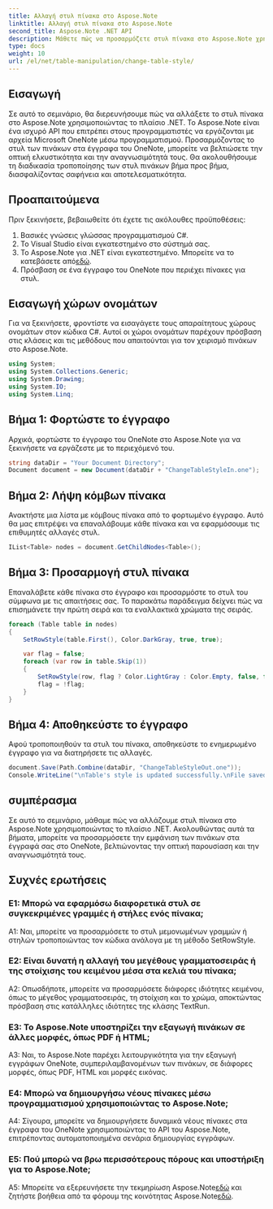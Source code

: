```yaml
---
title: Αλλαγή στυλ πίνακα στο Aspose.Note
linktitle: Αλλαγή στυλ πίνακα στο Aspose.Note
second_title: Aspose.Note .NET API
description: Μάθετε πώς να προσαρμόζετε στυλ πίνακα στο Aspose.Note χρησιμοποιώντας C#. Τροποποιήστε τα χρώματα, τις γραμματοσειρές και άλλα για βελτιωμένη παρουσίαση εγγράφων.
type: docs
weight: 10
url: /el/net/table-manipulation/change-table-style/
---
```

## Εισαγωγή

Σε αυτό το σεμινάριο, θα διερευνήσουμε πώς να αλλάξετε το στυλ πίνακα στο Aspose.Note χρησιμοποιώντας το πλαίσιο .NET. Το Aspose.Note είναι ένα ισχυρό API που επιτρέπει στους προγραμματιστές να εργάζονται με αρχεία Microsoft OneNote μέσω προγραμματισμού. Προσαρμόζοντας το στυλ των πινάκων στα έγγραφα του OneNote, μπορείτε να βελτιώσετε την οπτική ελκυστικότητα και την αναγνωσιμότητά τους. Θα ακολουθήσουμε τη διαδικασία τροποποίησης των στυλ πινάκων βήμα προς βήμα, διασφαλίζοντας σαφήνεια και αποτελεσματικότητα.

## Προαπαιτούμενα

Πριν ξεκινήσετε, βεβαιωθείτε ότι έχετε τις ακόλουθες προϋποθέσεις:
1. Βασικές γνώσεις γλώσσας προγραμματισμού C#.
2. Το Visual Studio είναι εγκατεστημένο στο σύστημά σας.
3.  Το Aspose.Note για .NET είναι εγκατεστημένο. Μπορείτε να το κατεβάσετε από[εδώ](https://releases.aspose.com/note/net/).
4. Πρόσβαση σε ένα έγγραφο του OneNote που περιέχει πίνακες για στυλ.

## Εισαγωγή χώρων ονομάτων

Για να ξεκινήσετε, φροντίστε να εισαγάγετε τους απαραίτητους χώρους ονομάτων στον κώδικα C#. Αυτοί οι χώροι ονομάτων παρέχουν πρόσβαση στις κλάσεις και τις μεθόδους που απαιτούνται για τον χειρισμό πινάκων στο Aspose.Note.
```csharp
using System;
using System.Collections.Generic;
using System.Drawing;
using System.IO;
using System.Linq;
```

## Βήμα 1: Φορτώστε το έγγραφο

Αρχικά, φορτώστε το έγγραφο του OneNote στο Aspose.Note για να ξεκινήσετε να εργάζεστε με το περιεχόμενό του.
```csharp
string dataDir = "Your Document Directory";
Document document = new Document(dataDir + "ChangeTableStyleIn.one");
```

## Βήμα 2: Λήψη κόμβων πίνακα

Ανακτήστε μια λίστα με κόμβους πίνακα από το φορτωμένο έγγραφο. Αυτό θα μας επιτρέψει να επαναλάβουμε κάθε πίνακα και να εφαρμόσουμε τις επιθυμητές αλλαγές στυλ.
```csharp
IList<Table> nodes = document.GetChildNodes<Table>();
```

## Βήμα 3: Προσαρμογή στυλ πίνακα

Επαναλάβετε κάθε πίνακα στο έγγραφο και προσαρμόστε το στυλ του σύμφωνα με τις απαιτήσεις σας. Το παρακάτω παράδειγμα δείχνει πώς να επισημάνετε την πρώτη σειρά και τα εναλλακτικά χρώματα της σειράς.
```csharp
foreach (Table table in nodes)
{
    SetRowStyle(table.First(), Color.DarkGray, true, true);

    var flag = false;
    foreach (var row in table.Skip(1))
    {
        SetRowStyle(row, flag ? Color.LightGray : Color.Empty, false, false);
        flag = !flag;
    }
}
```

## Βήμα 4: Αποθηκεύστε το έγγραφο

Αφού τροποποιηθούν τα στυλ του πίνακα, αποθηκεύστε το ενημερωμένο έγγραφο για να διατηρήσετε τις αλλαγές.
```csharp
document.Save(Path.Combine(dataDir, "ChangeTableStyleOut.one"));
Console.WriteLine("\nTable's style is updated successfully.\nFile saved at " + dataDir);
```

## συμπέρασμα

Σε αυτό το σεμινάριο, μάθαμε πώς να αλλάζουμε στυλ πίνακα στο Aspose.Note χρησιμοποιώντας το πλαίσιο .NET. Ακολουθώντας αυτά τα βήματα, μπορείτε να προσαρμόσετε την εμφάνιση των πινάκων στα έγγραφά σας στο OneNote, βελτιώνοντας την οπτική παρουσίαση και την αναγνωσιμότητά τους.

## Συχνές ερωτήσεις

### Ε1: Μπορώ να εφαρμόσω διαφορετικά στυλ σε συγκεκριμένες γραμμές ή στήλες ενός πίνακα;

A1: Ναι, μπορείτε να προσαρμόσετε το στυλ μεμονωμένων γραμμών ή στηλών τροποποιώντας τον κώδικα ανάλογα με τη μέθοδο SetRowStyle.
  
### Ε2: Είναι δυνατή η αλλαγή του μεγέθους γραμματοσειράς ή της στοίχισης του κειμένου μέσα στα κελιά του πίνακα;

A2: Οπωσδήποτε, μπορείτε να προσαρμόσετε διάφορες ιδιότητες κειμένου, όπως το μέγεθος γραμματοσειράς, τη στοίχιση και το χρώμα, αποκτώντας πρόσβαση στις κατάλληλες ιδιότητες της κλάσης TextRun.

### Ε3: Το Aspose.Note υποστηρίζει την εξαγωγή πινάκων σε άλλες μορφές, όπως PDF ή HTML;

A3: Ναι, το Aspose.Note παρέχει λειτουργικότητα για την εξαγωγή εγγράφων OneNote, συμπεριλαμβανομένων των πινάκων, σε διάφορες μορφές, όπως PDF, HTML και μορφές εικόνας.

### Ε4: Μπορώ να δημιουργήσω νέους πίνακες μέσω προγραμματισμού χρησιμοποιώντας το Aspose.Note;

A4: Σίγουρα, μπορείτε να δημιουργήσετε δυναμικά νέους πίνακες στα έγγραφα του OneNote χρησιμοποιώντας το API του Aspose.Note, επιτρέποντας αυτοματοποιημένα σενάρια δημιουργίας εγγράφων.

### Ε5: Πού μπορώ να βρω περισσότερους πόρους και υποστήριξη για το Aspose.Note;

 A5: Μπορείτε να εξερευνήσετε την τεκμηρίωση Aspose.Note[εδώ](https://reference.aspose.com/note/net/) και ζητήστε βοήθεια από τα φόρουμ της κοινότητας Aspose.Note[εδώ](https://forum.aspose.com/c/note/28).